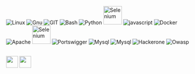 ## 
![Linux](https://www.vectorlogo.zone/logos/linux/linux-icon.svg)
![Gnu](https://www.vectorlogo.zone/logos/gnu/gnu-icon.svg)
![GIT](https://www.vectorlogo.zone/logos/git-scm/git-scm-icon.svg)
![Bash](https://www.vectorlogo.zone/logos/gnu_bash/gnu_bash-official.svg)
![Python](https://www.vectorlogo.zone/logos/python/python-icon.svg)
<img src="https://iconape.com/wp-content/files/yd/371438/svg/371438.svg" alt="Selenium" width="50" height="50">
![javascript](https://www.vectorlogo.zone/logos/javascript/javascript-icon.svg)
![Docker](https://www.vectorlogo.zone/logos/docker/docker-icon.svg)
![Apache](https://www.vectorlogo.zone/logos/apache/apache-official.svg)
<img src="https://cdn.worldvectorlogo.com/logos/raspberry-pi.svg" alt="Selenium" width="50" height="50">
![Portswigger](https://upload.wikimedia.org/wikipedia/commons/f/f2/Logo_of_PortSwigger.svg)
![Mysql](https://www.vectorlogo.zone/logos/mysql/mysql-official.svg)
![Mysql](https://raw.githubusercontent.com/PapirusDevelopmentTeam/papirus-icon-theme/master/Papirus/64x64/apps/metasploit.svg)
![Hackerone](https://www.vectorlogo.zone/logos/hackerone/hackerone-ar21.svg)
![Owasp](https://upload.wikimedia.org/wikipedia/commons/e/ef/OWASP_black_logo.svg)


## 
[<img src="https://www.vectorlogo.zone/logos/twitter/twitter-tile.svg" width="32">](https://twitter.com/amirmmafakheri)
[<img src="https://www.vectorlogo.zone/logos/telegram/telegram-tile.svg" width="32">](https://t.me/amirmmafakheri)

